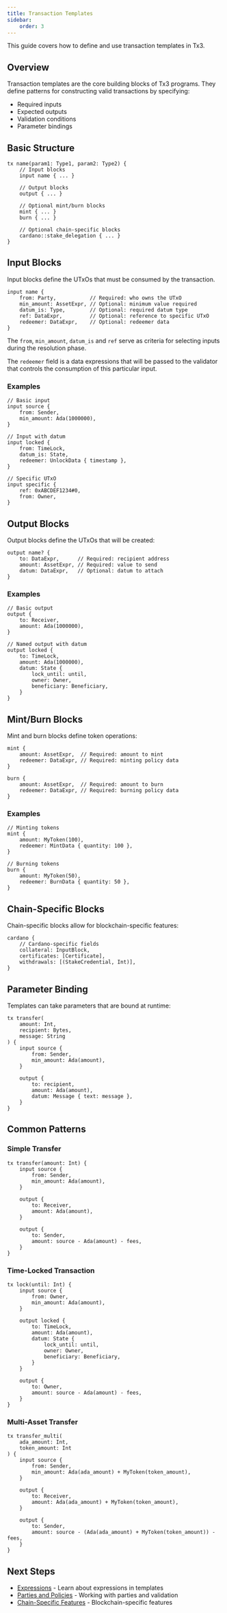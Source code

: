 ```yaml
---
title: Transaction Templates
sidebar:
    order: 3
---
```


This guide covers how to define and use transaction templates in Tx3.

## Overview

Transaction templates are the core building blocks of Tx3 programs. They define patterns for constructing valid transactions by specifying:

- Required inputs
- Expected outputs
- Validation conditions
- Parameter bindings

## Basic Structure

```tx3
tx name(param1: Type1, param2: Type2) {
    // Input blocks
    input name { ... }
    
    // Output blocks
    output { ... }
    
    // Optional mint/burn blocks
    mint { ... }
    burn { ... }
    
    // Optional chain-specific blocks
    cardano::stake_delegation { ... }
}
```

## Input Blocks

Input blocks define the UTxOs that must be consumed by the transaction.

```tx3
input name {
    from: Party,           // Required: who owns the UTxO
    min_amount: AssetExpr, // Optional: minimum value required
    datum_is: Type,        // Optional: required datum type
    ref: DataExpr,         // Optional: reference to specific UTxO
    redeemer: DataExpr,    // Optional: redeemer data
}
```

The `from`, `min_amount`, `datum_is` and `ref` serve as criteria for selecting inputs during the resolution phase.

The `redeemer` field is a data expressions that will be passed to the validator that controls the consumption of this particular input.

### Examples

```tx3
// Basic input
input source {
    from: Sender,
    min_amount: Ada(1000000),
}

// Input with datum
input locked {
    from: TimeLock,
    datum_is: State,
    redeemer: UnlockData { timestamp },
}

// Specific UTxO 
input specific {
    ref: 0xABCDEF1234#0,
    from: Owner,
}
```

## Output Blocks

Output blocks define the UTxOs that will be created:

```tx3
output name? {
    to: DataExpr,      // Required: recipient address
    amount: AssetExpr, // Required: value to send
    datum: DataExpr,   // Optional: datum to attach
}
```

### Examples

```tx3
// Basic output
output {
    to: Receiver,
    amount: Ada(1000000),
}

// Named output with datum
output locked {
    to: TimeLock,
    amount: Ada(1000000),
    datum: State {
        lock_until: until,
        owner: Owner,
        beneficiary: Beneficiary,
    }
}
```

## Mint/Burn Blocks

Mint and burn blocks define token operations:

```tx3
mint {
    amount: AssetExpr,  // Required: amount to mint
    redeemer: DataExpr, // Required: minting policy data
}

burn {
    amount: AssetExpr,  // Required: amount to burn
    redeemer: DataExpr, // Required: burning policy data
}
```

### Examples

```tx3
// Minting tokens
mint {
    amount: MyToken(100),
    redeemer: MintData { quantity: 100 },
}

// Burning tokens
burn {
    amount: MyToken(50),
    redeemer: BurnData { quantity: 50 },
}
```

## Chain-Specific Blocks

Chain-specific blocks allow for blockchain-specific features:

```tx3
cardano {
    // Cardano-specific fields
    collateral: InputBlock,
    certificates: [Certificate],
    withdrawals: [(StakeCredential, Int)],
}
```

## Parameter Binding

Templates can take parameters that are bound at runtime:

```tx3
tx transfer(
    amount: Int,
    recipient: Bytes,
    message: String
) {
    input source {
        from: Sender,
        min_amount: Ada(amount),
    }
    
    output {
        to: recipient,
        amount: Ada(amount),
        datum: Message { text: message },
    }
}
```

## Common Patterns

### Simple Transfer
```tx3
tx transfer(amount: Int) {
    input source {
        from: Sender,
        min_amount: Ada(amount),
    }
    
    output {
        to: Receiver,
        amount: Ada(amount),
    }
    
    output {
        to: Sender,
        amount: source - Ada(amount) - fees,
    }
}
```

### Time-Locked Transaction
```tx3
tx lock(until: Int) {
    input source {
        from: Owner,
        min_amount: Ada(amount),
    }
    
    output locked {
        to: TimeLock,
        amount: Ada(amount),
        datum: State {
            lock_until: until,
            owner: Owner,
            beneficiary: Beneficiary,
        }
    }
    
    output {
        to: Owner,
        amount: source - Ada(amount) - fees,
    }
}
```

### Multi-Asset Transfer
```tx3
tx transfer_multi(
    ada_amount: Int,
    token_amount: Int
) {
    input source {
        from: Sender,
        min_amount: Ada(ada_amount) + MyToken(token_amount),
    }
    
    output {
        to: Receiver,
        amount: Ada(ada_amount) + MyToken(token_amount),
    }
    
    output {
        to: Sender,
        amount: source - (Ada(ada_amount) + MyToken(token_amount)) - fees,
    }
}
```

## Next Steps

- [Expressions](./data) - Learn about expressions in templates
- [Parties and Policies](./parties) - Working with parties and validation
- [Chain-Specific Features](./chain-specific) - Blockchain-specific features 